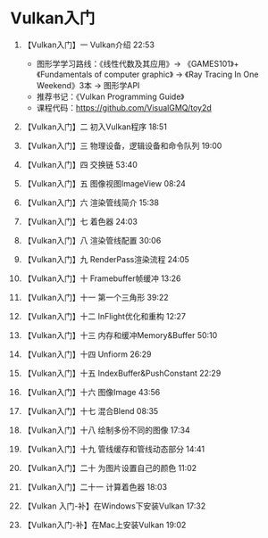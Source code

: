 # Vulkan入门


1. 【Vulkan入门】一 Vulkan介绍 22:53
   - 图形学学习路线：《线性代数及其应用》-> 《GAMES101》+《Fundamentals of computer graphic》 -> 《Ray Tracing In One Weekend》3本 -> 图形学API
   - 推荐书记：《Vulkan Programming Guide》
   - 课程代码：https://github.com/VisualGMQ/toy2d
   
1. 【Vulkan入门】二 初入Vulkan程序 18:51
1. 【Vulkan入门】三 物理设备，逻辑设备和命令队列 19:00
1. 【Vulkan入门】四 交换链 53:40
1. 【Vulkan入门】五 图像视图ImageView 08:24
1. 【Vulkan入门】六 渲染管线简介 15:38
1. 【Vulkan入门】七 着色器 24:03
1. 【Vulkan入门】八 渲染管线配置 30:06
1. 【Vulkan入门】九 RenderPass渲染流程 24:05
1. 【Vulkan入门】十 Framebuffer帧缓冲 13:26
1. 【Vulkan入门】十一 第一个三角形 39:22
1. 【Vulkan入门】十二 InFlight优化和重构 12:27
1. 【Vulkan入门】十三 内存和缓冲Memory&Buffer 50:10
1. 【Vulkan入门】十四 Unfiorm 26:29
1. 【Vulkan入门】十五 IndexBuffer&PushConstant 22:29
1. 【Vulkan入门】十六 图像Image 43:56
1. 【Vulkan入门】十七 混合Blend 08:35
1. 【Vulkan入门】十八 绘制多份不同的图像 17:34
1. 【Vulkan入门】十九 管线缓存和管线动态部分 14:41
1. 【Vulkan入门】二十 为图片设置自己的颜色 11:02
1. 【Vulkan入门】二十一 计算着色器 18:03
1. 【Vulkan 入门-补】在Windows下安装Vulkan 17:32
1. 【Vulkan入门-补】在Mac上安装Vulkan 19:02

